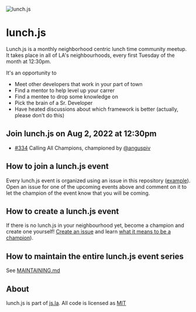 ![lunch.js](http://i.imgur.com/5kPcPqZ.png)

# lunch.js

Lunch.js is a monthly neighborhood centric lunch time community meetup. It takes place in all of LA's neighbourhoods, every first Tuesday of the month at 12:30pm.

It's an opportunity to

- Meet other developers that work in your part of town
- Find a mentor to help level up your carrer
- Find a mentee to drop some knowledge on
- Pick the brain of a Sr. Developer
- Have heated discussions about which framework is better (actually, please don't do this)

<!--START_SECTION:events-->
## Join lunch.js on Aug 2, 2022 at 12:30pm
  
- [#334](https://github.com/jsla/lunch.js/issues/334) Calling All Champions, championed by [@anguspiv](https://github.com/anguspiv)
<!--END_SECTION:events-->

## How to join a lunch.js event

Every lunch.js event is organized using an issue in this repository ([example](https://github.com/jsla/lunch.js/issues/258)). Open an issue for one of the upcoming events above and comment on it to let the champion of the event know that you will be coming.

## How to create a lunch.js event

If there is no lunch.js in your neighbourhood yet, become a champion and create one yourself! [Create an issue](https://github.com/jsla/lunch.js/issues/new) and learn [what it means to be a champion](https://github.com/jsla/lunch.js/blob/master/CONTRIBUTING.md#readme)).

## How to maintain the entire lunch.js event series

See [MAINTAINING.md](MAINTAINING.md)

## About

lunch.js is part of [js.la](https://js.la). All code is licensed as [MIT](LICENSE)
